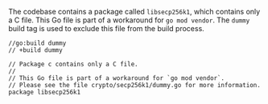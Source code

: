 The codebase contains a package called `libsecp256k1`, which contains only a C file. This Go file is part of a workaround for `go mod vendor`. The `dummy` build tag is used to exclude this file from the build process. 

```
//go:build dummy
// +build dummy

// Package c contains only a C file.
//
// This Go file is part of a workaround for `go mod vendor`.
// Please see the file crypto/secp256k1/dummy.go for more information.
package libsecp256k1
```
